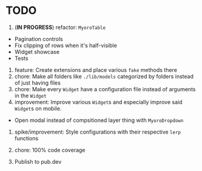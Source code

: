 # TODO

1. (**IN PROGRESS**) refactor: `MyoroTable`

- Pagination controls
- Fix clipping of rows when it's half-visible
- Widget showcase
- Tests

1. feature: Create extensions and place various `fake` methods there
1. chore: Make all folders like `./lib/models` categorized by folders instead of just having files
1. chore: Make every `Widget` have a configuration file instead of arguments in the `Widget`
1. improvement: Improve various `Widget`s and especially improve said `Widget`s on mobile.

- Open modal instead of compsitioned layer thing with `MyoroDropdown`

1. spike/improvement: Style configurations with their respective `lerp` functions

1. chore: 100% code coverage
1. Publish to pub.dev
